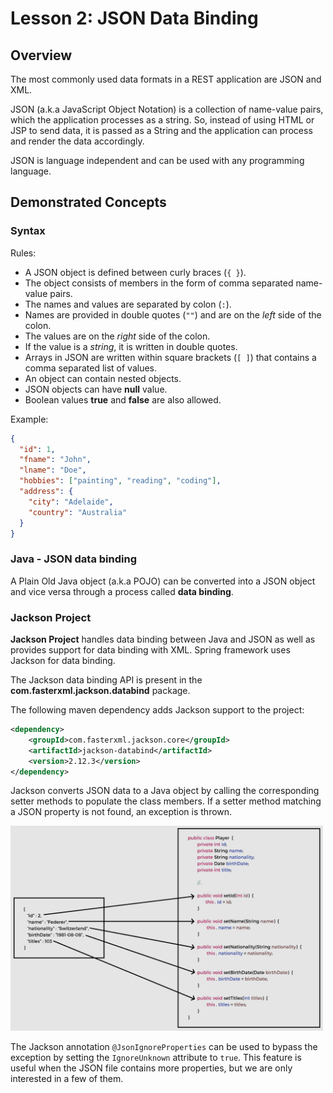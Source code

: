 # Lesson 2: JSON Data Binding

## Overview

The most commonly used data formats in a REST application are JSON and XML.

JSON (a.k.a JavaScript Object Notation) is a collection of name-value pairs, which the application processes as a string. So, instead of using HTML or JSP to send data, it is passed as a String and the application can process and render the data accordingly. 

JSON is language independent and can be used with any programming language.

## Demonstrated Concepts

### Syntax

Rules:

- A JSON object is defined between curly braces (`{ }`). 
- The object consists of members in the form of comma separated name-value pairs. 
- The names and values are separated by colon (`:`). 
- Names are provided in double quotes (`""`) and are on the _left_ side of the colon. 
- The values are on the _right_ side of the colon. 
- If the value is a _string_, it is written in double quotes. 
- Arrays in JSON are written within square brackets (`[ ]`) that contains a comma separated list of values. 
- An object can contain nested objects. 
- JSON objects can have __null__ value. 
- Boolean values __true__ and __false__ are also allowed.

Example:

```json
{
  "id": 1,
  "fname": "John",
  "lname": "Doe",
  "hobbies": ["painting", "reading", "coding"],
  "address": {
    "city": "Adelaide",
    "country": "Australia"
  }
}
```

### Java - JSON data binding

A Plain Old Java object (a.k.a POJO) can be converted into a JSON object and vice versa through a process called __data binding__.

### Jackson Project

__Jackson Project__ handles data binding between Java and JSON as well as provides support for data binding with XML. Spring framework uses Jackson for data binding. 

The Jackson data binding API is present in the __com.fasterxml.jackson.databind__ package.

The following maven dependency adds Jackson support to the project:

```xml
<dependency>
    <groupId>com.fasterxml.jackson.core</groupId>
    <artifactId>jackson-databind</artifactId>
    <version>2.12.3</version>
</dependency>
```

Jackson converts JSON data to a Java object by calling the corresponding setter methods to populate the class members. If a setter method matching a JSON property is not found, an exception is thrown.

<img src="images/img4.png" width="500">

The Jackson annotation `@JsonIgnoreProperties` can be used to bypass the exception by setting the `IgnoreUnknown` attribute to `true`. This feature is useful when the JSON file contains more properties, but we are only interested in a few of them.
